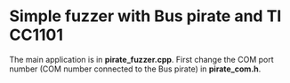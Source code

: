 # Simple fuzzer with Bus pirate and TI CC1101

The main application is in **pirate_fuzzer.cpp**.
First change the COM port number (COM number connected to the Bus pirate) in **pirate_com.h**.
